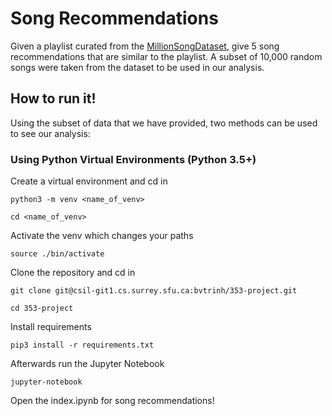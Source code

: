 # Song Recommendations
Given a playlist curated from the [MillionSongDataset](http://millionsongdataset.com/), give 5 song recommendations that are similar to the playlist.
A subset of 10,000 random songs were taken from the dataset to be used in our analysis.

## How to run it!
Using the subset of data that we have provided, two methods can be used to see our analysis:

### Using Python Virtual Environments (Python 3.5+)

Create a virtual environment and cd in

`python3 -m venv <name_of_venv>`

`cd <name_of_venv>`

Activate the venv which changes your paths

`source ./bin/activate`

Clone the repository and cd in

`git clone git@csil-git1.cs.surrey.sfu.ca:bvtrinh/353-project.git`

`cd 353-project`

Install requirements

`pip3 install -r requirements.txt`

Afterwards run the Jupyter Notebook

`jupyter-notebook`

Open the index.ipynb for song recommendations!


